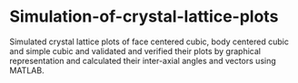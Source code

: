 # Simulation-of-crystal-lattice-plots

Simulated crystal lattice plots of face centered cubic, body centered cubic and simple cubic and validated and verified their plots by graphical representation and calculated their inter-axial angles and vectors using MATLAB.
